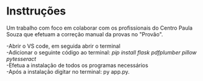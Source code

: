 # Insttruções
Um trabalho com foco em colaborar com os profissionais do Centro Paula Souza que efetuam a correção manual da provas no "Provão".

-Abrir o VS code, em seguida abrir o terminal
<br>
-Adicionar o seguinte código ao terminal: *pip install flask pdfplumber pillow pytesseract*
<br>
-Efetua a instalação de todos os programas necessários
<br>
-Após a instalação digitar no terminal: py app.py.
